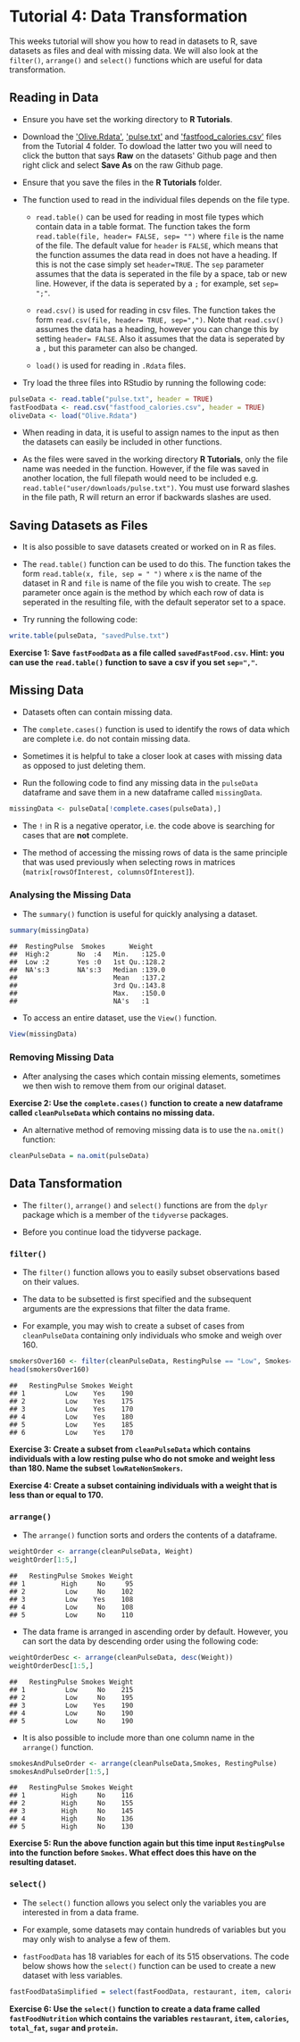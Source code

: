 Tutorial 4: Data Transformation
================

This weeks tutorial will show you how to read in datasets to R, save datasets as files and deal with missing data. We will also look at the `filter()`, `arrange()` and `select()` functions which are useful for data transformation.

Reading in Data
---------------

-   Ensure you have set the working directory to **R Tutorials**.

-   Download the ['Olive.Rdata'](https://github.com/kellya72/R-tutorials/blob/master/Tutorial%204/olive.Rdata), ['pulse.txt'](https://github.com/kellya72/R-tutorials/blob/master/Tutorial%204/pulse.txt) and ['fastfood\_calories.csv'](https://github.com/kellya72/R-tutorials/blob/master/Tutorial%204/fastfood_calories.csv) files from the Tutorial 4 folder. To dowload the latter two you will need to click the button that says **Raw** on the datasets' Github page and then right click and select **Save As** on the raw Github page.

-   Ensure that you save the files in the **R Tutorials** folder.

-   The function used to read in the individual files depends on the file type.
    -   `read.table()` can be used for reading in most file types which contain data in a table format. The function takes the form `read.table(file, header= FALSE, sep= "")` where `file` is the name of the file. The default value for `header` is `FALSE`, which means that the function assumes the data read in does not have a heading. If this is not the case simply set `header=TRUE`. The `sep` parameter assumes that the data is seperated in the file by a space, tab or new line. However, if the data is seperated by a `;` for example, set `sep= ";"`.

    -   `read.csv()` is used for reading in csv files. The function takes the form `read.csv(file, header= TRUE, sep=",")`. Note that `read.csv()` assumes the data has a heading, however you can change this by setting `header= FALSE`. Also it assumes that the data is seperated by a `,` but this parameter can also be changed.

    -   `load()` is used for reading in `.Rdata` files.

-   Try load the three files into RStudio by running the following code:

``` r
pulseData <- read.table("pulse.txt", header = TRUE)
fastFoodData <- read.csv("fastfood_calories.csv", header = TRUE)
oliveData <- load("Olive.Rdata")
```

-   When reading in data, it is useful to assign names to the input as then the datasets can easily be included in other functions.

-   As the files were saved in the working directory **R Tutorials**, only the file name was needed in the function. However, if the file was saved in another location, the full filepath would need to be included e.g. `read.table("user/downloads/pulse.txt")`. You must use forward slashes in the file path, R will return an error if backwards slashes are used.

Saving Datasets as Files
------------------------

-   It is also possible to save datasets created or worked on in R as files.

-   The `read.table()` function can be used to do this. The function takes the form `read.table(x, file, sep = " ")` where `x` is the name of the dataset in R and `file` is name of the file you wish to create. The `sep` parameter once again is the method by which each row of data is seperated in the resulting file, with the default seperator set to a space.

-   Try running the following code:

``` r
write.table(pulseData, "savedPulse.txt")
```

**Exercise 1: Save `fastFoodData` as a file called `savedFastFood.csv`. Hint: you can use the `read.table()` function to save a csv if you set `sep=","`.**

Missing Data
------------

-   Datasets often can contain missing data.

-   The `complete.cases()` function is used to identify the rows of data which are complete i.e. do not contain missing data.

-   Sometimes it is helpful to take a closer look at cases with missing data as opposed to just deleting them.

-   Run the following code to find any missing data in the `pulseData` dataframe and save them in a new dataframe called `missingData`.

``` r
missingData <- pulseData[!complete.cases(pulseData),]
```

-   The `!` in R is a negative operator, i.e. the code above is searching for cases that are **not** complete.

-   The method of accessing the missing rows of data is the same principle that was used previously when selecting rows in matrices (`matrix[rowsOfInterest, columnsOfInterest]`).

### Analysing the Missing Data

-   The `summary()` function is useful for quickly analysing a dataset.

``` r
summary(missingData)
```

    ##  RestingPulse  Smokes      Weight     
    ##  High:2       No  :4   Min.   :125.0  
    ##  Low :2       Yes :0   1st Qu.:128.2  
    ##  NA's:3       NA's:3   Median :139.0  
    ##                        Mean   :137.2  
    ##                        3rd Qu.:143.8  
    ##                        Max.   :150.0  
    ##                        NA's   :1

-   To access an entire dataset, use the `View()` function.

``` r
View(missingData)
```

### Removing Missing Data

-   After analysing the cases which contain missing elements, sometimes we then wish to remove them from our original dataset.

**Exercise 2: Use the `complete.cases()` function to create a new dataframe called `cleanPulseData` which contains no missing data.**

-   An alternative method of removing missing data is to use the `na.omit()` function:

``` r
cleanPulseData = na.omit(pulseData)
```

Data Tansformation
------------------

-   The `filter()`, `arrange()` and `select()` functions are from the `dplyr` package which is a member of the `tidyverse` packages.

-   Before you continue load the tidyverse package.

### `filter()`

-   The `filter()` function allows you to easily subset observations based on their values.

-   The data to be subsetted is first specified and the subsequent arguments are the expressions that filter the data frame.

-   For example, you may wish to create a subset of cases from `cleanPulseData` containing only individuals who smoke and weigh over 160.

``` r
smokersOver160 <- filter(cleanPulseData, RestingPulse == "Low", Smokes== "Yes", Weight> 160)
head(smokersOver160)
```

    ##   RestingPulse Smokes Weight
    ## 1          Low    Yes    190
    ## 2          Low    Yes    175
    ## 3          Low    Yes    170
    ## 4          Low    Yes    180
    ## 5          Low    Yes    185
    ## 6          Low    Yes    170

**Exercise 3: Create a subset from `cleanPulseData` which contains individuals with a low resting pulse who do not smoke and weight less than 180. Name the subset `lowRateNonSmokers`.**

**Exercise 4: Create a subset containing individuals with a weight that is less than or equal to 170.**

### `arrange()`

-   The `arrange()` function sorts and orders the contents of a dataframe.

``` r
weightOrder <- arrange(cleanPulseData, Weight)
weightOrder[1:5,]
```

    ##   RestingPulse Smokes Weight
    ## 1         High     No     95
    ## 2          Low     No    102
    ## 3          Low    Yes    108
    ## 4          Low     No    108
    ## 5          Low     No    110

-   The data frame is arranged in ascending order by default. However, you can sort the data by descending order using the following code:

``` r
weightOrderDesc <- arrange(cleanPulseData, desc(Weight))
weightOrderDesc[1:5,]
```

    ##   RestingPulse Smokes Weight
    ## 1          Low     No    215
    ## 2          Low     No    195
    ## 3          Low    Yes    190
    ## 4          Low     No    190
    ## 5          Low     No    190

-   It is also possible to include more than one column name in the `arrange()` function.

``` r
smokesAndPulseOrder <- arrange(cleanPulseData,Smokes, RestingPulse)
smokesAndPulseOrder[1:5,]
```

    ##   RestingPulse Smokes Weight
    ## 1         High     No    116
    ## 2         High     No    155
    ## 3         High     No    145
    ## 4         High     No    136
    ## 5         High     No    130

**Exercise 5: Run the above function again but this time input `RestingPulse` into the function before `Smokes`. What effect does this have on the resulting dataset.**

### `select()`

-   The `select()` function allows you select only the variables you are interested in from a data frame.

-   For example, some datasets may contain hundreds of variables but you may only wish to analyse a few of them.

-   `fastFoodData` has 18 variables for each of its 515 observations. The code below shows how the `select()` function can be used to create a new dataset with less variables.

``` r
fastFoodDataSimplified = select(fastFoodData, restaurant, item, calories)
```

**Exercise 6: Use the `select()` function to create a data frame called `fastFoodNutrition` which contains the variables `restaurant`, `item`, `calories`, `total_fat`, `sugar` and `protein`.**
